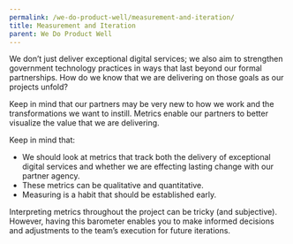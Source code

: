 ```yaml
---
permalink: /we-do-product-well/measurement-and-iteration/
title: Measurement and Iteration
parent: We Do Product Well
---
```

We don’t just deliver exceptional digital services; we also aim to strengthen government technology practices in ways that last beyond our formal partnerships.  How do we know that we are delivering on those goals as our projects unfold?

Keep in mind that our partners may be very new to how we work and the transformations we want to instill. Metrics enable our partners to better visualize the value that we are delivering.

Keep in mind that:

- We should look at metrics that track both the delivery of exceptional digital services and whether we are effecting lasting change with our partner agency.
- These metrics can be qualitative and quantitative.
- Measuring is a habit that should be established early.

Interpreting metrics throughout the project can be tricky (and subjective). However, having this barometer enables you to make informed decisions and adjustments to the team’s execution for future iterations.

